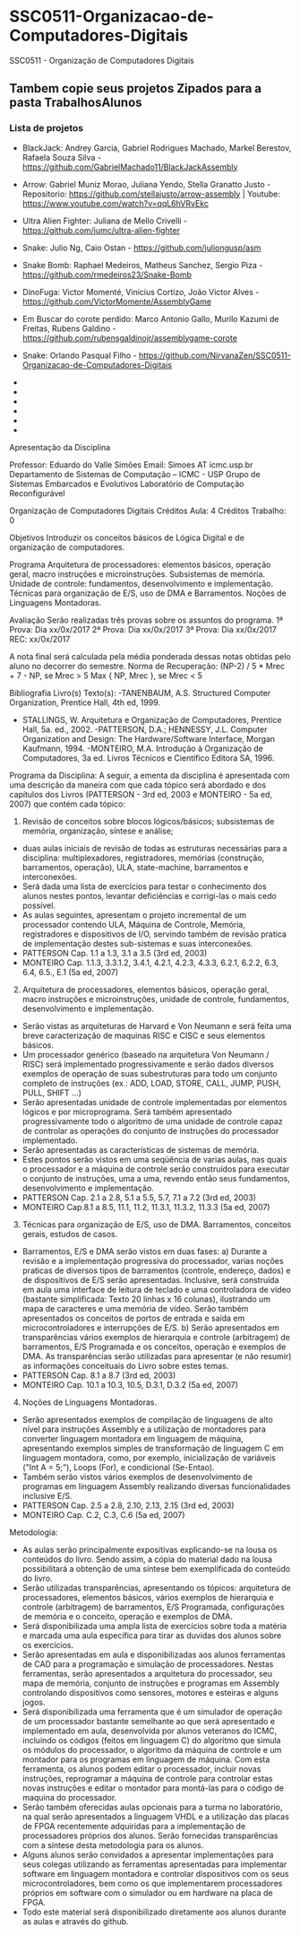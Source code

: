 # SSC0511-Organizacao-de-Computadores-Digitais
SSC0511 - Organização de Computadores Digitais

## Tambem copie seus projetos Zipados para a pasta TrabalhosAlunos


### Lista de projetos
- BlackJack: Andrey Garcia, Gabriel Rodrigues Machado, Markel Berestov, Rafaela Souza Silva - https://github.com/GabrielMachado11/BlackJackAssembly
- Arrow: Gabriel Muniz Morao, Juliana Yendo, Stella Granatto Justo - Repositorio: https://github.com/stellajusto/arrow-assembly | Youtube: https://www.youtube.com/watch?v=qqL6hVRvEkc
- Ultra Alien Fighter: Juliana de Mello Crivelli - https://github.com/jumc/ultra-alien-fighter
- Snake: Julio Ng, Caio Ostan - https://github.com/juliongusp/asm
- Snake Bomb: Raphael Medeiros, Matheus Sanchez, Sergio Piza - https://github.com/rmedeiros23/Snake-Bomb

- DinoFuga: Victor Momenté, Vinicius Cortizo, João Victor Alves - https://github.com/VictorMomente/AssemblyGame

- Em Buscar do corote perdido: Marco Antonio Gallo, Murilo Kazumi de Freitas, Rubens Galdino - https://github.com/rubensgaldinojr/assemblygame-corote

- Snake: Orlando Pasqual Filho - https://github.com/NirvanaZen/SSC0511-Organizacao-de-Computadores-Digitais

-
-
-
-
-
-


Apresentação da Disciplina

Professor: Eduardo do Valle Simões
Email: Simoes AT icmc.usp.br
Departamento de Sistemas de Computação – ICMC - USP
Grupo de Sistemas Embarcados e Evolutivos
Laboratório de Computação Reconfigurável

Organização de Computadores Digitais
Créditos Aula: 	4
Créditos Trabalho: 	0

Objetivos
Introduzir os conceitos básicos de Lógica Digital e de organização de computadores.

Programa 
Arquitetura de processadores: elementos básicos, operação geral, macro instruções e microinstruções. Subsistemas de memória. Unidade de controle: fundamentos, desenvolvimento e implementação. Técnicas para organização de E/S, uso de DMA e Barramentos. Noções de Linguagens Montadoras.


Avaliação
Serão realizadas três provas sobre os assuntos do programa.
1ª Prova: Dia xx/0x/2017 
2ª Prova: Dia xx/0x/2017
3ª Prova: Dia xx/0x/2017
REC: xx/0x/2017

A nota final será calculada pela média ponderada dessas notas obtidas pelo aluno no decorrer do semestre.
Norma de Recuperação:
(NP-2) / 5 * Mrec + 7 - NP, se Mrec > 5 Max { NP, Mrec }, se Mrec < 5

 
Bibliografia
Livro(s) Texto(s):
-TANENBAUM, A.S. Structured Computer Organization, Prentice Hall, 4th ed, 1999.
- STALLINGS, W. Arquitetura e Organização de Computadores, Prentice Hall, 5a. ed., 2002.
-PATTERSON, D.A.; HENNESSY, J.L. Computer Organization and Design: The Hardware/Software Interface, Morgan Kaufmann, 1994.
-MONTEIRO, M.A. Introdução à Organização de Computadores, 3a ed. Livros Técnicos e Científico Editora SA, 1996.
 
Programa da Disciplina:
A seguir, a ementa da disciplina é apresentada com uma descrição da maneira com que cada tópico será abordado e dos capítulos dos Livros (PATTERSON - 3rd ed, 2003 e MONTEIRO - 5a ed, 2007) que contém cada tópico:

1) Revisão de conceitos sobre blocos lógicos/básicos; subsistemas de memória, organização, síntese e análise;
- duas aulas iniciais de revisão de todas as estruturas necessárias para a disciplina: multiplexadores, registradores, memórias (construção, barramentos, operação), ULA, state-machine, barramentos e interconexões.
- Será dada uma lista de exercícios para testar o conhecimento dos alunos nestes pontos, levantar deficiências e corrigi-las o mais cedo possível.
- As aulas seguintes, apresentam o projeto incremental de um processador contendo ULA, Máquina de Controle, Memória, registradores e dispositivos de I/O, servindo também de revisão pratica de implementação destes sub-sistemas e suas interconexões.
- PATTERSON Cap. 1.1 a 1.3, 3.1 a 3.5 (3rd ed, 2003)
- MONTEIRO Cap. 1.1.3, 3.3.1.2, 3.4.1, 4.2.1, 4.2.3, 4.3.3, 6.2.1, 6.2.2, 6.3, 6.4, 6.5., E.1 (5a ed, 2007)

2) Arquitetura de processadores, elementos básicos, operação geral, macro instruções e microinstruções, unidade de controle, fundamentos, desenvolvimento e implementação.
- Serão vistas as arquiteturas de Harvard e Von Neumann e será feita uma breve caracterização de maquinas RISC e CISC e seus elementos básicos.
- Um processador genérico (baseado na arquitetura Von Neumann / RISC) será implementado progressivamente e serão dados diversos exemplos de operação de suas subestruturas para todo um conjunto completo de instruções (ex.: ADD, LOAD, STORE, CALL, JUMP, PUSH, PULL, SHIFT ...)
- Serão apresentadas unidade de controle implementadas por elementos lógicos e por microprograma. Será também apresentado progressivamente todo o algoritmo de uma unidade de controle capaz de controlar as operações do conjunto de instruções do processador implementado.
- Serão apresentadas as características de sistemas de memória.
- Estes pontos serão vistos em uma seqüência de varias aulas, nas quais o processador e a máquina de controle serão construídos para executar o conjunto de instruções, uma a uma, revendo então seus fundamentos, desenvolvimento e implementação.
- PATTERSON Cap. 2.1 a 2.8, 5.1 a 5.5, 5.7, 7.1 a 7.2 (3rd ed, 2003)
- MONTEIRO Cap.8.1 a 8.5, 11.1, 11.2, 11.3.1, 11.3.2, 11.3.3 (5a ed, 2007)

3) Técnicas para organização de E/S, uso de DMA. Barramentos, conceitos gerais, estudos de casos.
- Barramentos, E/S e DMA serão vistos em duas fases:
a) Durante a revisão e a implementação progressiva do processador, varias noções praticas de diversos tipos de barramentos (controle, endereço, dados) e de dispositivos de E/S serão apresentadas. Inclusive, será construída em aula uma interface de leitura de teclado e uma controladora de vídeo (bastante simplificada: Texto 20 linhas x 16 colunas), ilustrando um mapa de caracteres e uma memória de vídeo. Serão também apresentados os conceitos de portos de entrada e saída em microcontroladores e interrupções de E/S.
b) Serão apresentados em transparências vários exemplos de hierarquia e controle (arbitragem) de barramentos, E/S Programada e os conceitos, operação e exemplos de DMA. As transparências serão utilizadas para apresentar (e não resumir) as informações conceituais do Livro sobre estes temas.
- PATTERSON Cap. 8.1 a 8.7 (3rd ed, 2003)
- MONTEIRO Cap. 10.1 a 10.3, 10.5, D.3.1, D.3.2 (5a ed, 2007)

4) Noções de Linguagens Montadoras.
- Serão apresentados exemplos de compilação de linguagens de alto nível para instruções Assembly e a utilização de montadores para converter linguagem montadora em linguagem de máquina, apresentando exemplos simples de transformação de linguagem C em linguagem montadora, como, por exemplo, inicialização de variáveis ("Int A = 5;"), Loops (For), e condicional (Se-Entao).
- Também serão vistos vários exemplos de desenvolvimento de programas em linguagem Assembly realizando diversas funcionalidades inclusive E/S.
- PATTERSON Cap. 2.5 a 2.8, 2.10, 2.13, 2.15 (3rd ed, 2003)
- MONTEIRO Cap. C.2, C.3, C.6 (5a ed, 2007)


Metodologia:

- As aulas serão principalmente expositivas explicando-se na lousa os conteúdos do livro. Sendo assim, a cópia do material dado na lousa possibilitará a obtenção de uma síntese bem exemplificada do conteúdo do livro.
- Serão utilizadas transparências, apresentando os tópicos: arquitetura de processadores, elementos básicos, vários exemplos de hierarquia e controle (arbitragem) de barramentos, E/S Programada, configurações de memória e o conceito, operação e exemplos de DMA.
- Será disponibilizada uma ampla lista de exercícios sobre toda a matéria e marcada uma aula específica para tirar as duvidas dos alunos sobre os exercícios.
- Serão apresentadas em aula e disponibilizadas aos alunos ferramentas de CAD para a programação e simulação de processadores. Nestas ferramentas, serão apresentados a arquitetura do processador, seu mapa de memória, conjunto de instruções e programas em Assembly controlando dispositivos como sensores, motores e esteiras e alguns jogos.
- Será disponibilizada uma ferramenta que é um simulador de operação de um processador bastante semelhante ao que será apresentado e implementado em aula, desenvolvida por alunos veteranos do ICMC, incluindo os códigos (feitos em linguagem C) do algoritmo que simula os módulos do processador, o algoritmo da máquina de controle e um montador para os programas em linguagem de máquina. Com esta ferramenta, os alunos podem editar o processador, incluir novas instruções, reprogramar a máquina de controle para controlar estas novas instruções e editar o montador para montá-las para o código de maquina do processador.
- Serão também oferecidas aulas opcionais para a turma no laboratório, na qual serão apresentados a linguagem VHDL e a utilização das placas de FPGA recentemente adquiridas para a implementação de processadores próprios dos alunos. Serão fornecidas transparências com a síntese desta metodologia para os alunos.
- Alguns alunos serão convidados a apresentar implementações para seus colegas utilizando as ferramentas apresentadas para implementar software em linguagem montadora e controlar dispositivos com os seus microcontroladores, bem como os que implementarem processadores próprios em software com o simulador ou em hardware na placa de FPGA.
- Todo este material será disponibilizado diretamente aos alunos durante as aulas e através do github.


